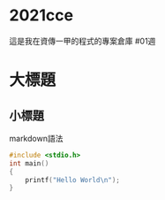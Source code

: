 # 2021cce
這是我在資傳一甲的程式的專案倉庫
#01週
# 大標題
## 小標題
markdown語法
```C
#include <stdio.h>
int main()
{
    printf("Hello World\n");
}
```
